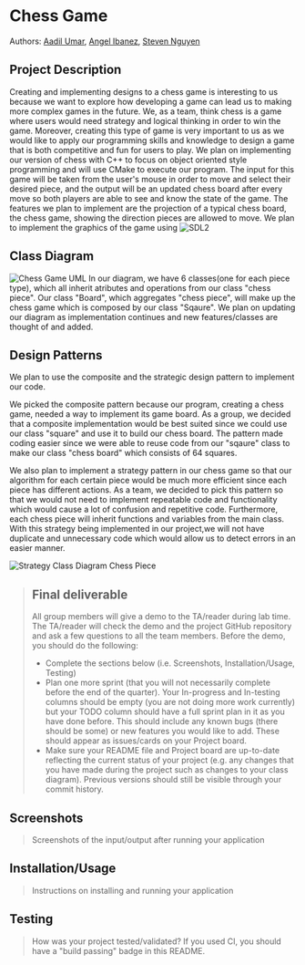 # Chess Game
 
Authors: [Aadil Umar](https://github.com/AadilU), [Angel Ibanez](https://github.com/anglesideangel), [Steven Nguyen](https://github.com/steven1248012)

## Project Description

Creating and implementing designs to a chess game is interesting to us because we want to explore how developing a game can lead us to making more complex games in the future. We, as a team, think chess is a game where users would need strategy and logical thinking in order to win the game. Moreover, creating this type of game is very important to us as we would like to apply our programming skills and knowledge to design a game that is both competitive and fun for users to play. We plan on implementing our version of chess with C++ to focus on object oriented style programming and will use CMake to execute our program. The input for this game will be taken from the user's mouse in order to move and select their desired piece, and the output will be an updated chess board after every move so both players are able to see and know the state of the game. The features we plan to implement are the projection of a typical chess board, the chess game, showing the direction pieces are allowed to move. We plan to implement the graphics of the game using ![SDL2](https://www.libsdl.org/)

## Class Diagram
![Chess Game UML](https://user-images.githubusercontent.com/102494188/166168642-aa828f73-7861-4ef9-a6eb-9a5586c59bd5.png)
In our diagram, we have 6 classes(one for each piece type), which all inherit atributes and operations from our class "chess piece". Our class "Board", which aggregates "chess piece", will make up the chess game which is composed by our class "Sqaure". We plan on updating our diagram as implementation continues and new features/classes are thought of and added. 

## Design Patterns
We plan to use the composite and the strategic design pattern to implement our code.

We picked the composite pattern because our program, creating a chess game, needed a way to implement its game board. As a group, we decided that a composite implementation would be best suited since we could use our class "square" and use it to build our chess board. The pattern made coding easier since we were able to reuse code from our "sqaure" class to make our class "chess board" which consists of 64 squares.

We also plan to implement a strategy pattern in our chess game so that our algorithm for each certain piece would be much more efficient since each piece has different actions. As a team, we decided to pick this pattern so that we would not need to implement repeatable code and functionality which would cause a lot of confusion and repetitive code. Furthermore, each chess piece will inherit functions and variables from the main class.  With this strategy being implemented in our project,we will not have duplicate and unnecessary code which would allow us to detect errors in an easier manner. 

![Strategy Class Diagram Chess Piece](https://user-images.githubusercontent.com/42853025/168699738-8720c244-2dac-4aa8-9eb2-9739971b0c46.png)

 > ## Final deliverable
 > All group members will give a demo to the TA/reader during lab time. The TA/reader will check the demo and the project GitHub repository and ask a few questions to all the team members. 
 > Before the demo, you should do the following:
 > * Complete the sections below (i.e. Screenshots, Installation/Usage, Testing)
 > * Plan one more sprint (that you will not necessarily complete before the end of the quarter). Your In-progress and In-testing columns should be empty (you are not doing more work currently) but your TODO column should have a full sprint plan in it as you have done before. This should include any known bugs (there should be some) or new features you would like to add. These should appear as issues/cards on your Project board.
 > * Make sure your README file and Project board are up-to-date reflecting the current status of your project (e.g. any changes that you have made during the project such as changes to your class diagram). Previous versions should still be visible through your commit history. 
 
 ## Screenshots
 > Screenshots of the input/output after running your application
 ## Installation/Usage
 > Instructions on installing and running your application
 ## Testing
 > How was your project tested/validated? If you used CI, you should have a "build passing" badge in this README.
 
